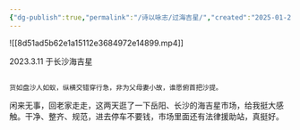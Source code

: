 ```yaml
---
{"dg-publish":true,"permalink":"/诗以咏志/过海吉星/","created":"2025-01-25T17:34:02.089+08:00","updated":"2025-01-27T15:48:25.625+08:00"}
---
```



![[8d51ad5b62e1a15112e3684972e14899.mp4]]

2023.3.11 于长沙海吉星

```ad-info

货如盘沙人如蚁，纵横交错穿行急，非为父母妻小故，谁愿俯首把沙提。
```

闲来无事，回老家走走，这两天逛了一下岳阳、长沙的海吉星市场，给我挺大感触。干净、整齐、规范，进去停车不要钱，市场里面还有法律援助站，真挺好。
